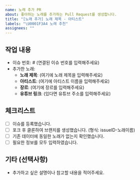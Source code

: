 ```yaml
---
name: 노래 추가 PR
about: 좋아하는 노래를 추가하는 Pull Request를 생성합니다.
title: "[노래 추가] 노래 제목 - 아티스트"
labels: "\U0001F3A4 노래 추천"
assignees: ""
---
```


## 작업 내용

- 이슈 번호: # (연결된 이슈 번호를 입력해주세요)
- 추가한 노래:
  - **노래 제목**: (여기에 노래 제목을 입력해주세요)
  - **아티스트**: (여기에 아티스트 이름을 입력해주세요)
  - **장르**: (여기에 장르를 입력해주세요)
  - **유튜브 링크**: (있다면 유튜브 주소를 입력해주세요)

## 체크리스트

- [ ] 이슈를 등록했습니다.
- [ ] 포크 후 클론하여 브랜치를 생성했습니다. (형식: issueID-노래이름)
- [ ] 기존 데이터에 동일한 노래가 없는지 확인했습니다.
- [ ] 필요한 정보를 모두 입력하였습니다.

## 기타 (선택사항)

- 추가하고 싶은 설명이나 참고할 내용을 적어주세요.
